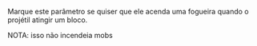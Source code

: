 Marque este parâmetro se quiser que ele acenda uma fogueira quando o projétil atingir um bloco.

NOTA: isso não incendeia mobs